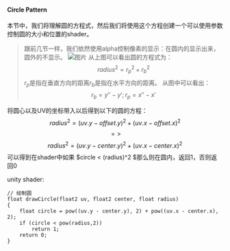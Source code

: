 #### Circle Pattern
本节中，我们将理解圆的方程式，然后我们将使用这个方程创建一个可以使用参数控制圆的大小和位置的shader。
>跟前几节一样，我们依然使用alpha控制像素的显示：在圆内的显示出来，圆外的不显示。
![图片](https://github.com/zhyrao/UnityShader/blob/master/Lesson/Lesson_14/Slide_14/Slide_02.png?raw=true)
从上图可以看出圆的方程式为：
$$radius^2 = r_p^2 + r_b^2$$
$r_p$是指在垂直方向的距离$r_b$是指在水平方向的距离。
从图中可以看出：
$$r_b = y'' - y'; r_p = x'' - x'$$

将圆心以及UV的坐标带入以后得到以下的圆的方程：
$$radius^2 = (uv.y - offset.y)^2 + (uv.x - offset.x)^2$$
$$=>$$
$$radius^2 = (uv.y - center.y)^2 + (uv.x - center.x)^2$$
可以得到在shader中如果 $circle < (radius)^2 $那么则在圆内，返回1，否则返回0

unity shader:
```
// 绘制圆
float drawCircle(float2 uv, float2 center, float radius)
{
    float circle = pow((uv.y - center.y), 2) + pow((uv.x - center.x), 2);
    if (circle < pow(radius,2))
        return 1;
    return 0;
}
```
